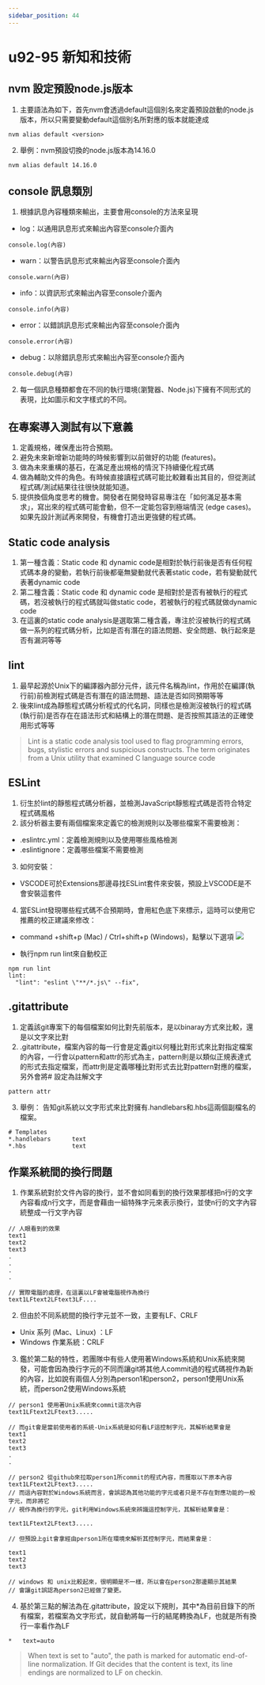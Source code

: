 ```yaml
---
sidebar_position: 44
---
```


# u92-95 新知和技術 

## nvm 設定預設node.js版本
1. 主要語法為如下，首先nvm會透過default這個別名來定義預設啟動的node.js版本，所以只需要變動default這個別名所對應的版本就能達成
```
nvm alias default <version>
```
2. 舉例：nvm預設切換的node.js版本為14.16.0
```
nvm alias default 14.16.0
```


## console 訊息類別
1. 根據訊息內容種類來輸出，主要會用console的方法來呈現
  - log：以通用訊息形式來輸出內容至console介面內
  ```
  console.log(內容)
  ```
  - warn：以警告訊息形式來輸出內容至console介面內
  ```
  console.warn(內容)
  ```
  - info：以資訊形式來輸出內容至console介面內
  ```
  console.info(內容)
  ```
  - error：以錯誤訊息形式來輸出內容至console介面內
  ```
  console.error(內容)
  ```
  - debug：以除錯訊息形式來輸出內容至console介面內
  ```
  console.debug(內容)
  ```
2. 每一個訊息種類都會在不同的執行環境(瀏覽器、Node.js)下擁有不同形式的表現，比如圖示和文字樣式的不同。


## 在專案導入測試有以下意義
1. 定義規格，確保產出符合預期。
2. 避免未來新增新功能時的時候影響到以前做好的功能 (features)。
3. 做為未來重構的基石，在滿足產出規格的情況下持續優化程式碼
4. 做為輔助文件的角色。有時候直接讀程式碼可能比較難看出其目的，但從測試程式碼/測試結果往往很快就能知道。
5. 提供換個角度思考的機會。開發者在開發時容易專注在「如何滿足基本需求」，寫出來的程式碼可能會動，但不一定能包容到極端情況 (edge cases)。如果先設計測試再來開發，有機會打造出更強健的程式碼。



## Static code analysis
1. 第一種含義：Static code 和 dynamic code是相對於執行前後是否有任何程式碼本身的變動，若執行前後都毫無變動就代表著static code，若有變動就代表著dynamic code
2. 第二種含義：Static code 和 dynamic code 是相對於是否有被執行的程式碼，若沒被執行的程式碼就叫做static code，若被執行的程式碼就做dynamic code
3. 在這裏的static code analysis是選取第二種含義，專注於沒被執行的程式碼做一系列的程式碼分析，比如是否有潛在的語法問題、安全問題、執行起來是否有漏洞等等

## lint
1. 最早起源於Unix下的編譯器內部分元件，該元件名稱為lint，作用於在編譯(執行前)前檢測程式碼是否有潛在的語法問題、語法是否如同預期等等
2. 後來lint成為靜態程式碼分析程式的代名詞，同樣也是檢測沒被執行的程式碼(執行前)是否存在在語法形式和結構上的潛在問題、是否按照其語法的正確使用形式等等
> Lint is a static code analysis tool used to flag programming errors, bugs, stylistic errors and suspicious constructs. The term originates from a Unix utility that examined C language source code

## ESLint
1. 衍生於lint的靜態程式碼分析器，並檢測JavaScript靜態程式碼是否符合特定程式碼風格
2. 該分析器主要有兩個檔案來定義它的檢測規則以及哪些檔案不需要檢測：
  - .eslintrc.yml：定義檢測規則以及使用哪些風格檢測
  - .eslintignore：定義哪些檔案不需要檢測
3. 如何安裝：
  - VSCODE可於Extensions那邊尋找ESLint套件來安裝，預設上VSCODE是不會安裝這套件
4. 當ESLint發現哪些程式碼不合預期時，會用紅色底下來標示，這時可以使用它推薦的校正建議來修改：
  - command +shift+p (Mac) / Ctrl+shift+p (Windows)，點擊以下選項
  ![](https://res.cloudinary.com/dqfxgtyoi/image/upload/v1643028427/blog/forumProject/config/sesint_lw2vkk.png)

  - 執行npm run lint來自動校正
  ```
  npm run lint
  lint:
    "lint": "eslint \"**/*.js\" --fix",
  ```


## .gitattribute 
1. 定義該git專案下的每個檔案如何比對先前版本，是以binaray方式來比較，還是以文字來比對
2. .gitattribute，檔案內容的每一行會是定義git以何種比對形式來比對指定檔案的內容，一行會以pattern和attr的形式為主，pattern則是以類似正規表達式的形式去指定檔案，而attr則是定義哪種比對形式去比對pattern對應的檔案，另外會將# 設定為註解文字
```
pattern attr
```
3. 舉例： 告知git系統以文字形式來比對擁有.handlebars和.hbs這兩個副檔名的檔案。
```
# Templates
*.handlebars      text
*.hbs             text
```

## 作業系統間的換行問題
1. 作業系統對於文件內容的換行，並不會如同看到的換行效果那樣把n行的文字內容看成n行文字，而是會藉由一組特殊字元來表示換行，並使n行的文字內容統整成一行文字內容
```
// 人眼看到的效果
text1
text2
text3
.
.
.
.

// 實際電腦的處理，在這裏以LF會被電腦視作為換行
text1LFtext2LFtext3LF....
```

2. 但由於不同系統間的換行字元並不一致，主要有LF、CRLF
* Unix 系列 (Mac、Linux) ：LF
* Windows 作業系統：CRLF

3. 鑑於第二點的特性，若團隊中有些人使用著Windows系統和Unix系統來開發，可能會因為換行字元的不同而讓git將其他人commit過的程式碼視作為新的內容，比如說有兩個人分別為person1和person2，person1使用Unix系統，而person2使用Windows系統
```
// person1 使用著Unix系統來commit這次內容
text1LFtext2LFtext3.....

// 而git會是當前使用者的系統-Unix系統是如何看LF這控制字元，其解析結果會是
text1
text2
text3
.
.

// person2 從github來拉取person1所commit的程式內容，而獲取以下原本內容
text1LFtext2LFtext3.....
// 而這內容對於Windows系統而言，會誤認為其他功能的字元或者只是不存在對應功能的一般字元，而非將它
// 視作為換行的字元，git利用Windows系統來辨識這控制字元，其解析結果會是：

text1LFtext2LFtext3.....

// 但預設上git會拿經由person1所在環境來解析其控制字元，而結果會是：

text1
text2
text3

// windows 和 unix比較起來，很明顯是不一樣，所以會在person2那邊顯示其結果
// 會讓git誤認為person2已經做了變更。
```
4. 基於第三點的解法為在.gitattribute，設定以下規則，其中*為目前目錄下的所有檔案，若檔案為文字形式，就自動將每一行的結尾轉換為LF，也就是所有換行一率看作為LF
```
*   text=auto
```

> When text is set to "auto", the path is marked for automatic end-of-line normalization. If Git decides that the content is text, its line endings are normalized to LF on checkin.
